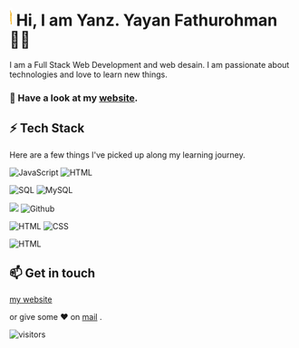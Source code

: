 
# <img src="https://raw.githubusercontent.com/ABSphreak/ABSphreak/master/gifs/Hi.gif" height="32px" width="5px"> Hi, I am Yanz. Yayan Fathurohman 👨‍💻

I am a Full Stack Web Development and web desain. I am passionate about technologies and love to learn new things.

### 🔭 Have a look at my [website](http://yanz.epizy.com/).


## ⚡ Tech Stack

Here are a few things I've picked up along my learning journey.


  ![JavaScript](https://img.shields.io/badge/JavaScript-F7DF1E?style=for-the-badge&logo=javascript&logoColor=black)   ![HTML](https://img.shields.io/badge/-PHP-blue?style=for-the-badge&logo=html5&logoColor=white) 
  
  ![SQL](https://img.shields.io/badge/-SQL-000?style=for-the-badge&logo=MySQL&logoColor=4479A1) ![MySQL](https://img.shields.io/badge/MySQL-00000F?style=for-the-badge&logo=mysql&logoColor=white)

 ![](https://img.shields.io/badge/git%20-%23F05033.svg?&style=for-the-badge&logo=git&logoColor=white)  ![Github](https://img.shields.io/badge/github%20-%23121011.svg?&style=for-the-badge&logo=github&logoColor=white)
 
 ![HTML](https://img.shields.io/badge/HTML5-E34F26?style=for-the-badge&logo=html5&logoColor=white) ![CSS](https://img.shields.io/badge/CSS-239120?&style=for-the-badge&logo=css3&logoColor=white)
 
  ![HTML](https://img.shields.io/badge/-BOOTSTRAP-blueviolet?style=for-the-badge&logo=html5&logoColor=white) 
 
 

## 📫 Get in touch
<a href="http://yan.rf.gd">my website</a>


 or give some ♥ on [mail](mailto:adnanazmee@gmail.com) .



![visitors](https://visitor-badge.glitch.me/badge?page_id=adnanazmee/adnanazmee)


 


